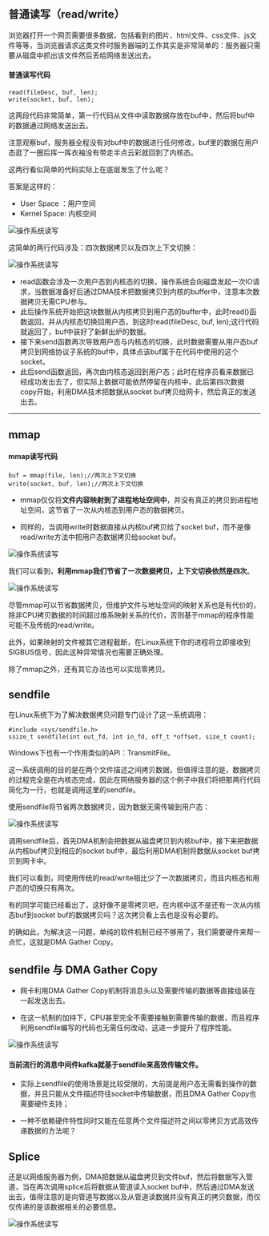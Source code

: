 ## 普通读写（read/write）

浏览器打开一个网页需要很多数据，包括看到的图片、html文件、css文件、js文件等等，当浏览器请求这类文件时服务器端的工作其实是非常简单的：服务器只需要从磁盘中抓出该文件然后丢给网络发送出去。

#### 普通读写代码

````shell
read(fileDesc, buf, len);
write(socket, buf, len);
````

这两段代码非常简单，第一行代码从文件中读取数据存放在buf中，然后将buf中的数据通过网络发送出去。

注意观察buf，服务器全程没有对buf中的数据进行任何修改，buf里的数据在用户态逛了一圈后挥一挥衣袖没有带走半点云彩就回到了内核态。

这两行看似简单的代码实际上在底层发生了什么呢？

答案是这样的：

- User Space ：用户空间
- Kernel Space: 内核空间

![操作系统读写](../images/操作系统读写.png)

这简单的两行代码涉及：四次数据拷贝以及四次上下文切换：


![操作系统读写](../images/操作系统读写2.png)

- read函数会涉及一次用户态到内核态的切换，操作系统会向磁盘发起一次IO请求，当数据准备好后通过DMA技术把数据拷贝到内核的buffer中，注意本次数据拷贝无需CPU参与。
- 此后操作系统开始把这块数据从内核拷贝到用户态的buffer中，此时read()函数返回，并从内核态切换回用户态，到这时read(fileDesc, buf, len);这行代码就返回了，buf中装好了新鲜出炉的数据。
- 接下来send函数再次导致用户态与内核态的切换，此时数据需要从用户态buf拷贝到网络协议子系统的buf中，具体点该buf属于在代码中使用的这个socket。
- 此后send函数返回，再次由内核态返回到用户态；此时在程序员看来数据已经成功发出去了，但实际上数据可能依然停留在内核中，此后第四次数据copy开始，利用DMA技术把数据从socket buf拷贝给网卡，然后真正的发送出去。

---

## mmap
#### mmap读写代码

````shell
buf = mmap(file, len);//两次上下文切换
write(socket, buf, len);//两次上下文切换
````

- mmap仅仅将**文件内容映射到了进程地址空间中**，并没有真正的拷贝到进程地址空间，这节省了一次从内核态到用户态的数据拷贝。

- 同样的，当调用write时数据直接从内核buf拷贝给了socket buf，而不是像read/write方法中把用户态数据拷贝给socket buf。

![操作系统读写](../images/mmap.png)

我们可以看到，**利用mmap我们节省了一次数据拷贝，上下文切换依然是四次**。

![操作系统读写](../images/mmap2.png)

尽管mmap可以节省数据拷贝，但维护文件与地址空间的映射关系也是有代价的，除非CPU拷贝数据的时间超过维系映射关系的代价，否则基于mmap的程序性能可能不及传统的read/write。

此外，如果映射的文件被其它进程截断，在Linux系统下你的进程将立即接收到SIGBUS信号，因此这种异常情况也需要正确处理。

除了mmap之外，还有其它办法也可以实现零拷贝。

## sendfile

在Linux系统下为了解决数据拷贝问题专门设计了这一系统调用：

````shell
#include <sys/sendfile.h>
ssize_t sendfile(int out_fd, int in_fd, off_t *offset, size_t count);
````

Windows下也有一个作用类似的API：TransmitFile。

这一系统调用的目的是在两个文件描述之间拷贝数据，但值得注意的是，数据拷贝的过程完全是在内核态完成，因此在网络服务器的这个例子中我们将把那两行代码简化为一行，也就是调用这里的sendfile。

使用sendfile将节省两次数据拷贝，因为数据无需传输到用户态：

![操作系统读写](../images/sendfile.png)

调用sendfile后，首先DMA机制会把数据从磁盘拷贝到内核buf中，接下来把数据从内核buf拷贝到相应的socket buf中，最后利用DMA机制将数据从socket buf拷贝到网卡中。

我们可以看到，同使用传统的read/write相比少了一次数据拷贝，而且内核态和用户态的切换只有两次。

有的同学可能已经看出了，这好像不是零拷贝吧，在内核中这不是还有一次从内核态buf到socket buf的数据拷贝吗？这次拷贝看上去也是没有必要的。

的确如此，为解决这一问题，单纯的软件机制已经不够用了，我们需要硬件来帮一点忙，这就是DMA Gather Copy。

## sendfile 与 DMA Gather Copy

- 网卡利用DMA Gather Copy机制将消息头以及需要传输的数据等直接组装在一起发送出去。

- 在这一机制的加持下，CPU甚至完全不需要接触到需要传输的数据，而且程序利用sendfile编写的代码也无需任何改动，这进一步提升了程序性能。


![操作系统读写](../images/dma-gather-copy.png)

#### 当前流行的消息中间件kafka就基于sendfile来高效传输文件。

- 实际上sendfile的使用场景是比较受限的，大前提是用户态无需看到操作的数据，并且只能从文件描述符往socket中传输数据，而且DMA Gather Copy也需要硬件支持；

- 一种不依赖硬件特性同时又能在任意两个文件描述符之间以零拷贝方式高效传递数据的方法呢？

## Splice

还是以网络服务器为例，DMA把数据从磁盘拷贝到文件buf，然后将数据写入管道，当在再次调用splice后将数据从管道读入socket buf中，然后通过DMA发送出去，值得注意的是向管道写数据以及从管道读数据并没有真正的拷贝数据，而仅仅传递的是该数据相关的必要信息。

![操作系统读写](../images/splice.png)
